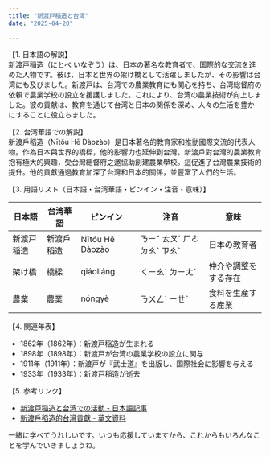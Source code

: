 ```yaml
---
title: "新渡戸稲造と台湾"
date: "2025-04-20"

---
```


【1. 日本語の解説】  
新渡戸稲造（にとべ いなぞう）は、日本の著名な教育者で、国際的な交流を進めた人物です。彼は、日本と世界の架け橋として活躍しましたが、その影響は台湾にも及びました。新渡戸は、台湾での農業教育にも関心を持ち、台湾総督府の依頼で農業学校の設立を援護しました。これにより、台湾の農業技術が向上しました。彼の貢献は、教育を通じて台湾と日本の関係を深め、人々の生活を豊かにすることに役立ちました。

【2. 台湾華語での解説】  
新渡戶稻造（Nītŏu Hē Dàozào）是日本著名的教育家和推動國際交流的代表人物。作為日本與世界的橋樑，他的影響力也延伸到台灣。新渡戶對台灣的農業教育抱有極大的興趣，受台灣總督府之邀協助創建農業學校。這促進了台灣農業技術的提升。他的貢獻通過教育加深了台灣和日本的關係，並豐富了人們的生活。

【3. 用語リスト（日本語・台湾華語・ピンイン・注音・意味）】  

| 日本語    | 台湾華語     | ピンイン      | 注音        | 意味                 |
|-----------|--------------|---------------|-------------|----------------------|
| 新渡戸稲造 | 新渡戶稻造   | Nĭtóu Hē Dàozào | ㄋㄧˇ ㄊㄡˊ ㄏㄜ ㄉㄠˋ ㄗㄠˋ | 日本の教育者            |
| 架け橋    | 橋樑         | qiáoliáng     | ㄑㄧㄠˊ ㄌㄧㄤˊ | 仲介や調整をする存在    |
| 農業      | 農業         | nóngyè        | ㄋㄨㄥˊ ㄧㄝˋ | 食料を生産する産業     |

【4. 関連年表】  
- 1862年（1862年）：新渡戸稲造が生まれる  
- 1898年（1898年）：新渡戸が台湾の農業学校の設立に関与  
- 1911年（1911年）：新渡戸が『武士道』を出版し、国際社会に影響を与える  
- 1933年（1933年）：新渡戸稲造が逝去  

【5. 参考リンク】  
- [新渡戸稲造と台湾での活動 - 日本語記事](https://www.japanplatform.org/programs/education/nitobe.html)
- [新渡戶稻造的台灣貢獻 - 華文資料](https://www.taiwanus.net/university/story/nitobe.html)

一緒に学べてうれしいです。いつも応援していますから、これからもいろんなことを学んでいきましょうね。
